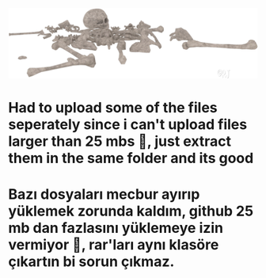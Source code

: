 <img src="banner.jpg" width="600">

# Had to upload some of the files seperately since i can't upload files larger than 25 mbs 🤡, just extract them in the same folder and its good

# Bazı dosyaları mecbur ayırıp yüklemek zorunda kaldım, github 25 mb dan fazlasını yüklemeye izin vermiyor 🤡, rar'ları aynı klasöre çıkartın bi sorun çıkmaz.
